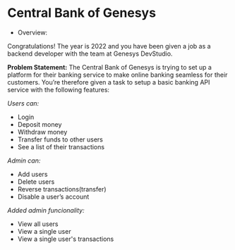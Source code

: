 # Central Bank of Genesys

* Overview:

Congratulations! The year is 2022 and you have been given a job as a backend developer with the
team at Genesys DevStudio.

**Problem Statement:**
The Central Bank of Genesys is trying to set up a platform for their banking service to make online
banking seamless for their customers. You’re therefore given a task to setup a basic banking API service
with the following features:

*Users can:*

* Login
* Deposit money
* Withdraw money
* Transfer funds to other users
* See a list of their transactions

*Admin can:*

* Add users
* Delete users
* Reverse transactions(transfer)
* Disable a user’s account

*Added admin funcionality:*

* View all users
* View a single user
* View a single user's transactions
